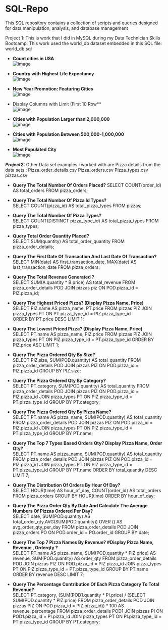 # SQL-Repo
This SQL repository contains a collection of scripts and queries designed for data manipulation, analysis, and database management

Project 1: This is work that I did in MySQL during my Data Technician Skills Bootcamp.
This work used the world_db dataset embedded in this SQL file: world_db.sql   
* **Count cities in USA**    
![image](https://github.com/user-attachments/assets/3d5bfaa3-9e35-4e93-b531-6e9381dbc555)

* **Country with Highest Life Expectancy**    
![image](https://github.com/user-attachments/assets/3923b402-d40d-404c-b97c-e8367bbba5d6)

* **New Year Promotion: Featuring Cities**    
![image](https://github.com/user-attachments/assets/e3005169-5f3b-4548-a195-86d8b840d303)

* Display Columns with Limit (First 10 Row**     
![image](https://github.com/user-attachments/assets/fc5d3f98-3c36-4baf-a7ef-f8c73e12cb92)

* **Cities with Population Larger than 2,000,000**    
![image](https://github.com/user-attachments/assets/0fc6efb7-07bd-447a-a0c4-b868a8ddad0d)

* **Cities with Population Between 500,000-1,000,000**   
![image](https://github.com/user-attachments/assets/f2c69d7a-d1a8-4cab-9098-36aec174ce91)

* **Most Populated City**    
![image](https://github.com/user-attachments/assets/4b829c69-09bc-4a3e-a867-3c218428e914)


***Project2:*** 
Other Data set examples i worked with are Pizza details from the data sets :  Pizza_order_details.csv    Pizza_orders.csv     Pizza_types.csv    pizzas.csv 
*	**Query The Total Number Of Orders Placed?** 
      SELECT COUNT(order_id) AS total_orders FROM pizza_orders;
 
* **Query The Total Number Of Pizza Id Types?**   
      SELECT COUNT(pizza_id) AS total_pizza_types FROM pizzas;
 
* **Query The Total Number Of Pizza Types?**     
      SELECT COUNT(DISTINCT pizza_type_id) AS total_pizza_types FROM pizza_types;
 
* **Query Total Order Quantity Placed?**     
      SELECT SUM(quantity) AS total_order_quantity FROM pizza_order_details;
 
* **Query The First Date Of Transaction And Last Date Of Transaction?**    
      SELECT MIN(date) AS first_transaction_date, MAX(date) AS last_transaction_date FROM pizza_orders;
 
* **Query The Total Revenue Generated ?**     
      SELECT SUM(A.quantity * B.price) AS total_revenue FROM pizza_order_details POD JOIN pizzas piz ON POD.pizza_id = 
      PIZ.pizza_id;  
 
* **Query The Highest Priced Pizza? (Display Pizza Name, Price)**       
      SELECT PIZ.name AS pizza_name, PT.price  FROM pizzas PIZ JOIN pizza_types PT ON PT.pizza_type_id = PIZ.pizza_type_id   
      ORDER BY PT.price DESC LIMIT 1;
 
* **Query The Lowest Priced Pizza? (Display Pizza Name, Price)**      
      SELECT PT.name AS pizza_name, PIZ.price FROM pizzas PIZ
      JOIN pizza_types PT ON PIZ.pizza_type_id = PT.pizza_type_id
      ORDER BY PIZ.price ASC
      LIMIT 1;
 
* **Query The Pizza Ordered Qty By Size?**    
      SELECT PIZ.size, SUM(POD.quantity) AS total_quantity FROM pizza_order_details POD
      JOIN pizzas PIZ ON POD.pizza_id = PIZ.pizza_id
      GROUP BY PIZ.size;
 
* Q**uery The Pizza Ordered Qty By Category?**      
      SELECT PT.category, SUM(POD.quantity) AS total_quantity FROM pizza_order_details POD
      JOIN pizzas PIZ ON POD.pizza_id = PIZ.pizza_id
      JOIN pizza_types PT ON PIZ.pizza_type_id = PT.pizza_type_id
      GROUP BY PT.category;
 
* **Query The Pizza Ordered Qty By Pizza Name?**    
      SELECT PT.name AS pizza_name, SUM(POD.quantity) AS total_quantity FROM pizza_order_details POD
      JOIN pizzas PIZ ON POD.pizza_id = PIZ.pizza_id
      JOIN pizza_types PT ON PIZ.pizza_type_id = PT.pizza_type_id
      GROUP BY PT.name;
 
* **Query The Top 7 Types Based Orders Qty? Display Pizza Name, Order Qty?**       
     SELECT PT.name AS pizza_name, SUM(POD.quantity) AS total_quantity FROM pizza_order_details POD
     JOIN pizzas PIZ ON POD.pizza_id = PIZ.pizza_id
     JOIN pizza_types PT ON PIZ.pizza_type_id = PT.pizza_type_id
     GROUP BY PT.name
     ORDER BY total_quantity DESC
     LIMIT 7;
 
* **Query The Distribution Of Orders By Hour Of Day?**     
      SELECT HOUR(time) AS hour_of_day, COUNT(order_id) AS total_orders FROM pizza_orders
      GROUP BY HOUR(time)
      ORDER BY hour_of_day;
 
* **Query The Pizza Order Qty By Date And Calculate The Average Numbers Of Pizzas Ordered Per Day?**     
     SELECT date, SUM(POD.quantity) AS total_order_qty,AVG(SUM(POD.quantity)) OVER () AS avg_order_qty_per_day FROM 
     pizza_order_details POD
     JOIN pizza_orders PO ON POD.order_id = PO.order_id
     GROUP BY date;
 
* **Query The Top 7 Pizza Names By Revenue? #Display Pizza Name, Revenue , Orderqty ?**    
    SELECT PT.name AS pizza_name,  SUM(POD.quantity * PIZ.price) AS revenue, SUM(POD.quantity) AS order_qty FROM 
    pizza_order_details POD
    JOIN pizzas PIZ ON POD.pizza_id = PIZ.pizza_id
    JOIN pizza_types PT ON PIZ.pizza_type_id = PT.pizza_type_id
    GROUP BY PT.name
    ORDER BY revenue DESC
    LIMIT 7;
 
* **Query The Percentage Contribution Of Each Pizza Category To Total Revenue?**     
    SELECT PT.category,
   	(SUM(POD1.quantity * PI.price) /
        (SELECT SUM(POD.quantity * PIZ.price)
         FROM pizza_order_details POD
         JOIN pizzas PIZ ON POD.pizza_id = PIZ.pizza_id)) * 100 AS revenue_percentage
    FROM pizza_order_details POD1
    JOIN pizzas PI ON POD1.pizza_id = PI.pizza_id
    JOIN pizza_types PT ON PI.pizza_type_id = PT.pizza_type_id  GROUP BY PT.category; 

